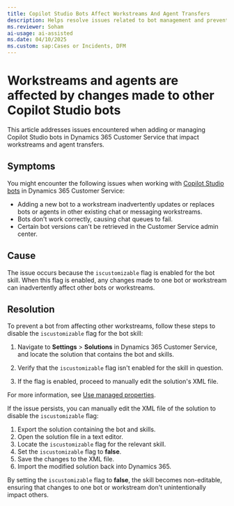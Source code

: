```yaml
---
title: Copilot Studio Bots Affect Workstreams And Agent Transfers
description: Helps resolve issues related to bot management and prevent disruptions in chat queues and agent transfers in Microsoft Dynamics 365 Customer Service.
ms.reviewer: Soham
ai-usage: ai-assisted
ms.date: 04/10/2025
ms.custom: sap:Cases or Incidents, DFM
---
```

# Workstreams and agents are affected by changes made to other Copilot Studio bots

This article addresses issues encountered when adding or managing Copilot Studio bots in Dynamics 365 Customer Service that impact workstreams and agent transfers.

## Symptoms

You might encounter the following issues when working with [Copilot Studio bots](/dynamics365/customer-service/administer/configure-bot-virtual-agent) in Dynamics 365 Customer Service:

- Adding a new bot to a workstream inadvertently updates or replaces bots or agents in other existing chat or messaging workstreams.
- Bots don't work correctly, causing chat queues to fail.
- Certain bot versions can't be retrieved in the Customer Service admin center.

## Cause

The issue occurs because the `iscustomizable` flag is enabled for the bot skill. When this flag is enabled, any changes made to one bot or workstream can inadvertently affect other bots or workstreams.

## Resolution

To prevent a bot from affecting other workstreams, follow these steps to disable the `iscustomizable` flag for the bot skill:

1. Navigate to **Settings** > **Solutions** in Dynamics 365 Customer Service, and locate the solution that contains the bot and skills.

2. Verify that the `iscustomizable` flag isn't enabled for the skill in question.

3. If the flag is enabled, proceed to manually edit the solution's XML file.

For more information, see [Use managed properties](/power-platform/alm/use-managed-properties).

If the issue persists, you can manually edit the XML file of the solution to disable the `iscustomizable` flag:

1. Export the solution containing the bot and skills.
2. Open the solution file in a text editor.
3. Locate the `iscustomizable` flag for the relevant skill.
4. Set the `iscustomizable` flag to **false**.
5. Save the changes to the XML file.
6. Import the modified solution back into Dynamics 365.

By setting the `iscustomizable` flag to **false**, the skill becomes non-editable, ensuring that changes to one bot or workstream don't unintentionally impact others.
